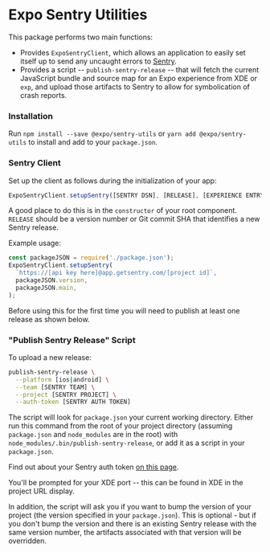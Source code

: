 Expo Sentry Utilities
=====================

This package performs two main functions:

* Provides `ExpoSentryClient`, which allows an application to easily set itself up to send any uncaught errors to [Sentry](https://sentry.io).
* Provides a script -- `publish-sentry-release` -- that will fetch the current JavaScript bundle and source map for an Expo experience from XDE or `exp`, and upload those artifacts to Sentry to allow for symbolication of crash reports.

### Installation
Run `npm install --save @expo/sentry-utils` or `yarn add @expo/sentry-utils` to
install and add to your `package.json`.

### Sentry Client

Set up the client as follows during the initialization of your app:

```javascript
ExpoSentryClient.setupSentry([SENTRY DSN], [RELEASE], [EXPERIENCE ENTRY FILE])
```

A good place to do this is in the `constructor` of your root component. `RELEASE` should be a version number or Git commit SHA that identifies a new Sentry release.

Example usage:

```javascript
const packageJSON = require('./package.json');
ExpoSentryClient.setupSentry(
  `https://[api key here]@app.getsentry.com/[project id]`,
  packageJSON.version,
  packageJSON.main,
);
```

Before using this for the first time you will need to publish at least one release as shown below.

### "Publish Sentry Release" Script

To upload a new release:

```bash
publish-sentry-release \
  --platform [ios|android] \
  --team [SENTRY TEAM] \
  --project [SENTRY PROJECT] \
  --auth-token [SENTRY AUTH TOKEN]
```

The script will look for `package.json` your current working directory.
Either run this command from the root of your project directory (assuming
`package.json` and `node_modules` are in the root) with
`node_modules/.bin/publish-sentry-release`, or add it as a script in your
`package.json`.

Find out about your Sentry auth token [on this page](https://docs.sentry.io/api/auth/).

You'll be prompted for your XDE port -- this can be found in XDE in the project URL display.

In addition, the script will ask you if you want to bump the version of your project (the version specified in your `package.json`). This is optional - but if you don't bump the version and there is an existing Sentry release with the same version number, the artifacts associated with that version will be overridden.
